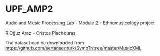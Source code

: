 # UPF_AMP2
Audio and Music Processing Lab - Module 2 - Ethnomusicology project

R.Oğuz Araz - Cristos Plachouras

The dataset can be downloaded from https://github.com/sertansenturk/SymbTr/tree/master/MusicXML